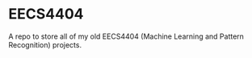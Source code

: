 # EECS4404

A repo to store all of my old EECS4404 (Machine Learning and Pattern Recognition) projects.
